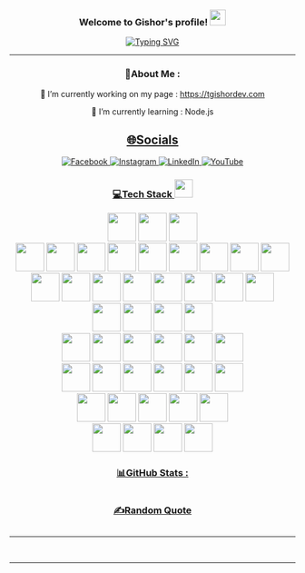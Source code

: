 <html>
<section class="content"><article class="markdown-section" id="main"><h3 align="center">
  Welcome to Gishor's profile!
  <img src="https://media.giphy.com/media/hvRJCLFzcasrR4ia7z/giphy.gif" width="28">
</h3>
<p align="center">
<a href="https://github.com/tgishor"><img src="https://readme-typing-svg.herokuapp.com?font=Pacifico&size=30&pause=999&color=0E71F7&center=true&vCenter=true&width=327&height=63&lines=I'm+a+Web+Developer;I'm+a+Flutter+Developer;I'm+a+Graphics+Designer" alt="Typing SVG" /></a>
</p>

<hr>
<div align="center">
  
# 💫About Me :
🔭 I’m currently working on my page : https://tgishordev.com
  
🌱 I’m currently learning : Node.js

  <h2 id="🌐socials">
    <a href="#/templates/CodeWhiteWeb?id=%f0%9f%8c%90socials" data-id="🌐socials" class="anchor">
          <span>🌐Socials</span>
    </a>
  </h2>
  
  
  <p>
  
  <a href="https://www.facebook.com/gishor.thavakumar.7/" target="_blank" rel="noopener">
    <a href="https://reddit.com/user/CodeWhiteWeb" target="_blank" rel="noopener">
      <img src="https://img.shields.io/badge/Facebook-1877F2?style=for-the-badge&logo=facebook&logoColor=white" data-origin=" 	https://img.shields.io/badge/Facebook-1877F2?style=for-the-badge&logo=facebook&logoColor=white" alt="Facebook">
    </a> 
    <a href="https://reddit.com/user/CodeWhiteWeb" target="_blank" rel="noopener">
      <img src="https://img.shields.io/badge/Instagram-E4405F?style=for-the-badge&logo=instagram&logoColor=white" data-origin="https://img.shields.io/badge/Instagram-%23FF4500.svg?logo=Instagram&amp;logoColor=white" alt="Instagram">
    </a> 
    <a href="https://twitch.tv/code_white_web" target="_blank" rel="noopener">
      <img src="https://img.shields.io/badge/LinkedIn-0077B5?style=for-the-badge&logo=linkedin&logoColor=white" data-origin="https://img.shields.io/badge/LinkedIn-0077B5?style=for-the-badge&logo=linkedin&logoColor=white" alt="LinkedIn">
    </a> 
    <a href="https://youtube.com/c/CodeWhiteWeb" target="_blank" rel="noopener">
      <img src="https://img.shields.io/badge/website-000000?style=for-the-badge&logo=About.me&logoColor=white" data-origin="https://img.shields.io/badge/website-000000?style=for-the-badge&logo=About.me&logoColor=white" alt="YouTube">
    </a> 
  
  </p>
  
  <h1 id="💻tech-stack-">
    <a href="#/templates/CodeWhiteWeb?id=%f0%9f%92%bbtech-stack-" data-id="💻tech-stack-" class="anchor"><span>💻Tech Stack <img src="https://media2.giphy.com/media/QssGEmpkyEOhBCb7e1/giphy.gif?cid=ecf05e47a0n3gi1bfqntqmob8g9aid1oyj2wr3ds3mg700bl&amp;rid=giphy.gif" width="32px"></span></a>
  </h1>
  
  <p>
    <img src="https://cdn.jsdelivr.net/gh/devicons/devicon/icons/html5/html5-original.svg" width="50px"/>
    <img src="https://cdn.jsdelivr.net/gh/devicons/devicon/icons/css3/css3-original.svg" width="50px"/>
    <img src="https://cdn.jsdelivr.net/gh/devicons/devicon/icons/javascript/javascript-original.svg" width="50px"/>
      <br>
    <img src="https://cdn.jsdelivr.net/gh/devicons/devicon/icons/csharp/csharp-original.svg" width="50px"/>
    <img src="https://cdn.jsdelivr.net/gh/devicons/devicon/icons/php/php-original.svg" width="50px"/>
    <img src="https://cdn.jsdelivr.net/gh/devicons/devicon/icons/dart/dart-original-wordmark.svg" width="50px"/>
    <img src="https://cdn.jsdelivr.net/gh/devicons/devicon/icons/flutter/flutter-original.svg" width="50px"/>
    <img src="https://cdn.jsdelivr.net/gh/devicons/devicon/icons/java/java-original-wordmark.svg" width="50px"/>
    <img src="https://cdn.jsdelivr.net/gh/devicons/devicon/icons/python/python-original-wordmark.svg" width="50px"/>
    <img src="https://cdn.jsdelivr.net/gh/devicons/devicon/icons/nodejs/nodejs-original-wordmark.svg" width="50px"/>
    <img src="https://cdn.jsdelivr.net/gh/devicons/devicon/icons/wordpress/wordpress-original.svg" width="50px" />
    <img src="https://cdn.jsdelivr.net/gh/devicons/devicon/icons/arduino/arduino-original-wordmark.svg"  width="50px"/>
      <br>
    <img src="https://cdn.jsdelivr.net/gh/devicons/devicon/icons/sass/sass-original.svg" width="50px" />
    <img src="https://cdn.jsdelivr.net/gh/devicons/devicon/icons/bootstrap/bootstrap-original-wordmark.svg" width="50px"/>
    <img src="https://cdn.jsdelivr.net/gh/devicons/devicon/icons/codeigniter/codeigniter-plain-wordmark.svg" width="50px"/>
    <img src="https://cdn.jsdelivr.net/gh/devicons/devicon/icons/dotnetcore/dotnetcore-original.svg" width="50px"/>
    <img src="https://cdn.jsdelivr.net/gh/devicons/devicon/icons/jquery/jquery-plain-wordmark.svg" width="50px"/>
    <img src="https://cdn.jsdelivr.net/gh/devicons/devicon/icons/laravel/laravel-plain-wordmark.svg" width="50px"/>
    <img src="https://cdn.jsdelivr.net/gh/devicons/devicon/icons/materialui/materialui-original.svg" width="50px"/>
    <img src="https://cdn.jsdelivr.net/gh/devicons/devicon/icons/less/less-plain-wordmark.svg" width="50px" />
      <br>
    <img src="https://cdn.jsdelivr.net/gh/devicons/devicon/icons/firebase/firebase-plain-wordmark.svg" width="50px"/>
    <img src="https://cdn.jsdelivr.net/gh/devicons/devicon/icons/mysql/mysql-original-wordmark.svg" width="50px"/>
    <img src="https://cdn.jsdelivr.net/gh/devicons/devicon/icons/microsoftsqlserver/microsoftsqlserver-plain-wordmark.svg" width="50px"/>
    <img src="https://cdn.jsdelivr.net/gh/devicons/devicon/icons/postgresql/postgresql-plain-wordmark.svg" width="50px" />
       <br>
    <img src="https://cdn.jsdelivr.net/gh/devicons/devicon/icons/androidstudio/androidstudio-original.svg" width="50px"/>
    <img src="https://cdn.jsdelivr.net/gh/devicons/devicon/icons/android/android-original-wordmark.svg" width="50px"/>
    <img src="https://cdn.jsdelivr.net/gh/devicons/devicon/icons/googlecloud/googlecloud-original.svg" width="50px"/>
    <img src="https://cdn.jsdelivr.net/gh/devicons/devicon/icons/linux/linux-original.svg" width="50px"/>
    <img src="https://cdn.jsdelivr.net/gh/devicons/devicon/icons/chrome/chrome-original.svg" width="50px"/>
    <img src="https://cdn.jsdelivr.net/gh/devicons/devicon/icons/firefox/firefox-original.svg" width="50px"/>
      <br>
    <img src="https://cdn.jsdelivr.net/gh/devicons/devicon/icons/apache/apache-original-wordmark.svg" width="50px"/>
    <img src="https://cdn.jsdelivr.net/gh/devicons/devicon/icons/git/git-plain-wordmark.svg" width="50px"/>
    <img src="https://cdn.jsdelivr.net/gh/devicons/devicon/icons/babel/babel-original.svg" width="50px"/>
    <img src="https://cdn.jsdelivr.net/gh/devicons/devicon/icons/composer/composer-original.svg" width="50px"/>
    <img src="https://cdn.jsdelivr.net/gh/devicons/devicon/icons/npm/npm-original-wordmark.svg" width="50px"/>
    <img src="https://cdn.jsdelivr.net/gh/devicons/devicon/icons/bash/bash-original.svg" width="50px" />
      <br>
    <img src="https://cdn.jsdelivr.net/gh/devicons/devicon/icons/illustrator/illustrator-plain.svg" width="50px"/>
    <img src="https://cdn.jsdelivr.net/gh/devicons/devicon/icons/photoshop/photoshop-plain.svg" width="50px"/>
    <img src="https://cdn.jsdelivr.net/gh/devicons/devicon/icons/premierepro/premierepro-original.svg" width="50px"/>
    <img src="https://cdn.jsdelivr.net/gh/devicons/devicon/icons/aftereffects/aftereffects-original.svg" width="50px" />
    <img src="https://cdn.jsdelivr.net/gh/devicons/devicon/icons/xd/xd-plain.svg" width="50px"/>
      <br>
    <img src="https://cdn.jsdelivr.net/gh/devicons/devicon/icons/visualstudio/visualstudio-plain.svg" width="50px"/>
    <img src="https://cdn.jsdelivr.net/gh/devicons/devicon/icons/vscode/vscode-original.svg" width="50px"/>
    <img src="https://cdn.jsdelivr.net/gh/devicons/devicon/icons/unity/unity-original-wordmark.svg" width="50px" />
    <img src="https://cdn.jsdelivr.net/gh/devicons/devicon/icons/spss/spss-original.svg" width="50px" />
    <br>
<!--     <img src="https://cdn.jsdelivr.net/gh/devicons/devicon/icons/androidstudio/androidstudio-original-wordmark.svg" width="80px"/>
    <img src="https://img.shields.io/badge/.NET-512BD4?logo=dotnet&logoColor=fff&style=flat" alt=".NET Badge">
    <img src="https://img.shields.io/badge/.NET-512BD4?logo=dotnet&logoColor=fff&style=flat-square" alt=".NET Badge">
    <img src="https://img.shields.io/badge/html5-%23E34F26.svg?style=for-the-badge&amp;logo=html5&amp;logoColor=white" data-origin="https://img.shields.io/badge/html5-%23E34F26.svg?style=for-the-badge&amp;logo=html5&amp;logoColor=white" alt="HTML5"> 
    <img src="https://img.shields.io/badge/javascript-%23323330.svg?style=for-the-badge&amp;logo=javascript&amp;logoColor=%23F7DF1E" data-origin="https://img.shields.io/badge/javascript-%23323330.svg?style=for-the-badge&amp;logo=javascript&amp;logoColor=%23F7DF1E" alt="JavaScript"> 
    <img src="https://img.shields.io/badge/css3-%231572B6.svg?style=for-the-badge&amp;logo=css3&amp;logoColor=white" data-origin="https://img.shields.io/badge/css3-%231572B6.svg?style=for-the-badge&amp;logo=css3&amp;logoColor=white" alt="CSS3"> 
    <img src="https://img.shields.io/badge/.NET-512BD4?logo=dotnet&logoColor=fff&style=plastic" data-origin="https://img.shields.io/badge/.NET-512BD4?logo=dotnet&logoColor=fff&style=plastic" alt=".net"> 
    <img src="https://img.shields.io/badge/netlify-%23000000.svg?style=for-the-badge&amp;logo=netlify&amp;logoColor=#00C7B7" data-origin="https://img.shields.io/badge/netlify-%23000000.svg?style=for-the-badge&amp;logo=netlify&amp;logoColor=#00C7B7" alt="Netlify"> 
    <img src="https://img.shields.io/badge/glitch-%233333FF.svg?style=for-the-badge&amp;logo=glitch&amp;logoColor=white" data-origin="https://img.shields.io/badge/glitch-%233333FF.svg?style=for-the-badge&amp;logo=glitch&amp;logoColor=white" alt="Glitch"> 
    <img src="https://img.shields.io/badge/Cloudflare-F38020?style=for-the-badge&amp;logo=Cloudflare&amp;logoColor=white" data-origin="https://img.shields.io/badge/Cloudflare-F38020?style=for-the-badge&amp;logo=Cloudflare&amp;logoColor=white" alt="Cloudflare"> 
    <img src="https://img.shields.io/badge/vercel-%23000000.svg?style=for-the-badge&amp;logo=vercel&amp;logoColor=white" data-origin="https://img.shields.io/badge/vercel-%23000000.svg?style=for-the-badge&amp;logo=vercel&amp;logoColor=white" alt="Vercel"> 
    <img src="https://img.shields.io/badge/NPM-%23000000.svg?style=for-the-badge&amp;logo=npm&amp;logoColor=white" data-origin="https://img.shields.io/badge/NPM-%23000000.svg?style=for-the-badge&amp;logo=npm&amp;logoColor=white" alt="NPM"> 
    <img src="https://img.shields.io/badge/Next-black?style=for-the-badge&amp;logo=next.js&amp;logoColor=white" data-origin="https://img.shields.io/badge/Next-black?style=for-the-badge&amp;logo=next.js&amp;logoColor=white" alt="Next JS"> 
    <img src="https://img.shields.io/badge/node.js-6DA55F?style=for-the-badge&amp;logo=node.js&amp;logoColor=white" data-origin="https://img.shields.io/badge/node.js-6DA55F?style=for-the-badge&amp;logo=node.js&amp;logoColor=white" alt="NodeJS"> 
    <img src="https://img.shields.io/badge/Pug-FFF?style=for-the-badge&amp;logo=pug&amp;logoColor=A86454" data-origin="https://img.shields.io/badge/Pug-FFF?style=for-the-badge&amp;logo=pug&amp;logoColor=A86454" alt="Pug"> 
    <img src="https://img.shields.io/badge/tailwindcss-%2338B2AC.svg?style=for-the-badge&amp;logo=tailwind-css&amp;logoColor=white" data-origin="https://img.shields.io/badge/tailwindcss-%2338B2AC.svg?style=for-the-badge&amp;logo=tailwind-css&amp;logoColor=white" alt="TailwindCSS"> 
    <img src="https://img.shields.io/badge/yarn-%232C8EBB.svg?style=for-the-badge&amp;logo=yarn&amp;logoColor=white" data-origin="https://img.shields.io/badge/yarn-%232C8EBB.svg?style=for-the-badge&amp;logo=yarn&amp;logoColor=white" alt="Yarn"> 
    <img src="https://img.shields.io/badge/MongoDB-%234ea94b.svg?style=for-the-badge&amp;logo=mongodb&amp;logoColor=white" data-origin="https://img.shields.io/badge/MongoDB-%234ea94b.svg?style=for-the-badge&amp;logo=mongodb&amp;logoColor=white" alt="MongoDB"> 
    <img src="https://img.shields.io/badge/adobeillustrator-%23FF9A00.svg?style=for-the-badge&amp;logo=adobeillustrator&amp;logoColor=white" data-origin="https://img.shields.io/badge/adobeillustrator-%23FF9A00.svg?style=for-the-badge&amp;logo=adobeillustrator&amp;logoColor=white" alt="Adobe Illustrator"> 
    <img src="https://img.shields.io/badge/adobephotoshop-%2331A8FF.svg?style=for-the-badge&amp;logo=adobephotoshop&amp;logoColor=white" data-origin="https://img.shields.io/badge/adobephotoshop-%2331A8FF.svg?style=for-the-badge&amp;logo=adobephotoshop&amp;logoColor=white" alt="Adobe Photoshop"> 
    <img src="https://img.shields.io/badge/Canva-%2300C4CC.svg?style=for-the-badge&amp;logo=Canva&amp;logoColor=white" data-origin="https://img.shields.io/badge/Canva-%2300C4CC.svg?style=for-the-badge&amp;logo=Canva&amp;logoColor=white" alt="Canva"> 
    <img src="https://img.shields.io/badge/docker-%230db7ed.svg?style=for-the-badge&amp;logo=docker&amp;logoColor=white" data-origin="https://img.shields.io/badge/docker-%230db7ed.svg?style=for-the-badge&amp;logo=docker&amp;logoColor=white" alt="Docker">
  </p> -->
  
  <h1 id="📊github-stats-">
  <a href="#/templates/CodeWhiteWeb?id=%f0%9f%93%8agithub-stats-" data-id="📊github-stats-" class="anchor"><span>📊GitHub Stats :</span></a>
  </h1>
  
  <p>
    <img src="https://github-readme-stats.vercel.app/api?username=tgishor&amp;theme=radical&amp;hide_border=false&amp;include_all_commits=false&amp;count_private=false" data-origin="https://github-readme-stats.vercel.app/api?username=tgishor&amp;theme=radical&amp;hide_border=false&amp;include_all_commits=false&amp;count_private=false" alt="">
    <br>
<img src="https://github-readme-streak-stats.herokuapp.com/?user=tgishor&amp;theme=radical&amp;hide_border=false" data-origin="https://github-readme-streak-stats.herokuapp.com/?user=tgishor&amp;theme=radical&amp;hide_border=false" alt="">
    <br>
<img src="https://github-readme-stats.vercel.app/api/top-langs/?username=tgishor&amp;theme=radical&amp;hide_border=false&amp;include_all_commits=false&amp;count_private=false&amp;layout=compact" data-origin="https://github-readme-stats.vercel.app/api/top-langs/?username=tgishor&amp;theme=radical&amp;hide_border=false&amp;include_all_commits=false&amp;count_private=false&amp;layout=compact" alt="">
  </p>
  
<h3 id="✍️random-dev-quote">
  
  <a href="#/templates/CodeWhiteWeb?id=%e2%9c%8d%ef%b8%8frandom-dev-quote" data-id="✍️random-dev-quote" class="anchor"><span>✍️Random Quote</span></a>
  
  </h3><p><img src="https://quotes-github-readme.vercel.app/api?quote=The%20road%20to%20success%20is%20always%20under%20contruction&amp;type=horizontal&amp;theme=algolia" data-origin="https://quotes-github-readme.vercel.app/api?quote=The%20road%20to%20success%20is%20always%20under%20contruction&amp;type=horizontal&amp;theme=algolia" alt=""></p>
<hr>
  <p>
    <img src="https://forthebadge.com/images/badges/built-with-love.svg" data-origin="https://forthebadge.com/images/badges/built-with-love.svg" alt="">
    <img src="https://random-gishor.grandstarhall.com/designed-by-gishor-t.svg" alt="">
    <img src="https://forthebadge.com/images/badges/powered-by-electricity.svg" data-origin="https://forthebadge.com/images/badges/uses-brains.svg" alt="">
    
  </p>
<hr>
<p><img src="https://komarev.com/ghpvc/?username=CodeWhiteWeb&amp;label=Visitors+Count&amp;color=brightgreen" data-origin="https://komarev.com/ghpvc/?username=CodeWhiteWeb&amp;label=Visitors+Count&amp;color=brightgreen" alt=""></p></div>
</article></section>
</html>
